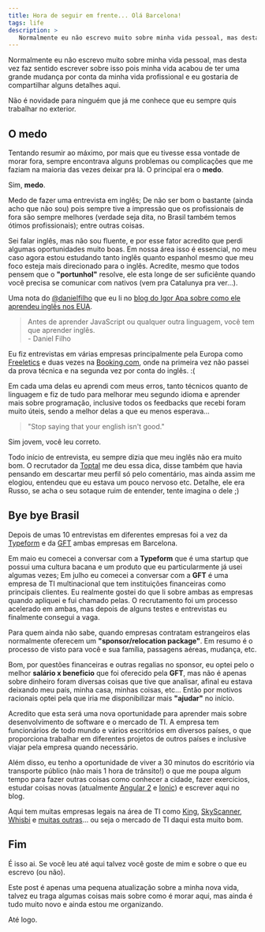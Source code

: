 ```yaml
---
title: Hora de seguir em frente... Olá Barcelona!
tags: life
description: >
   Normalmente eu não escrevo muito sobre minha vida pessoal, mas desta vez faz sentido escrever sobre isso pois minha vida acabou de ter uma grande mudança por conta da minha vida profissional e eu gostaria de compartilhar alguns detalhes aqui.
---
```

Normalmente eu não escrevo muito sobre minha vida pessoal, mas desta vez faz sentido escrever sobre isso pois minha vida acabou de ter uma grande mudança por conta da minha vida profissional e eu gostaria de compartilhar alguns detalhes aqui.

Não é novidade para ninguém que já me conhece que eu sempre quis trabalhar no exterior.

## O medo

Tentando resumir ao máximo, por mais que eu tivesse essa vontade de morar fora, sempre encontrava alguns problemas ou complicações que me faziam na maioria das vezes deixar pra lá. O principal era o **medo**.

Sim, **medo**.

Medo de fazer uma entrevista em inglês; De não ser bom o bastante (ainda acho que não sou) pois sempre tive a impressão que os profissionais de fora são sempre melhores (verdade seja dita, no Brasil também temos ótimos profissionais); entre outras coisas.

Sei falar inglês, mas não sou fluente, e por esse fator acredito que perdi algumas oportunidades muito boas. Em nossa área isso é essencial, no meu caso agora estou estudando tanto inglês quanto espanhol mesmo que meu foco esteja mais direcionado para o inglês. Acredite, mesmo que todos pensem que o **"portunhol"** resolve, ele esta longe de ser suficiênte quando você precisa se comunicar com nativos (vem pra Catalunya pra ver...).

Uma nota do [@danielfilho](https://twitter.com/danielfilho) que eu li no [blog do Igor Apa sobre como ele aprendeu inglês nos EUA](http://www.igorapa.com/fui-aprender-ingles.html).

> Antes de aprender JavaScript ou qualquer outra linguagem, você tem que aprender inglês.
<br> - Daniel Filho

Eu fiz entrevistas em várias empresas principalmente pela Europa como [Freeletics](https://www.freeletics.com) e duas vezes na [Booking.com](http://www.booking.com), onde na primeira vez não passei da prova técnica e na segunda vez por conta do inglês. :(

Em cada uma delas eu aprendi com meus erros, tanto técnicos quanto de linguagem e fiz de tudo para melhorar meu segundo idioma e aprender mais sobre programação, inclusive todos os feedbacks que recebi foram muito úteis, sendo a melhor delas a que eu menos esperava...

> "Stop saying that your english isn't good."

Sim jovem, você leu correto.

Todo início de entrevista, eu sempre dizia que meu inglês não era muito bom. O recrutador da [Toptal](https://www.toptal.com) me deu essa dica, disse também que havia pensando em descartar meu perfil só pelo comentário, mas ainda assim me elogiou, entendeu que eu estava um pouco nervoso etc. Detalhe, ele era Russo, se acha o seu sotaque ruim de entender, tente imagina o dele ;)

## Bye bye Brasil

Depois de umas 10 entrevistas em diferentes empresas foi a vez da [Typeform](https://www.typeform.com/) e da [GFT](http://www.gft.com/) ambas empresas em Barcelona.

Em maio eu comecei a conversar com a **Typeform** que é uma startup que possui uma cultura bacana e um produto que eu particularmente já usei algumas vezes; Em julho eu comecei a conversar com a **GFT** é uma empresa de TI multinacional que tem instituições financeiras como principais clientes. Eu realmente gostei do que li sobre ambas as empresas quando apliquei e fui chamado pelas. O recrutamento foi um processo acelerado em ambas, mas depois de alguns testes e entrevistas eu finalmente consegui a vaga.

Para quem ainda não sabe, quando empresas contratam estrangeiros elas normalmente oferecem um **"sponsor/relocation package"**. Em resumo é o processo de visto para você e sua família, passagens aéreas, mudança, etc.

Bom, por questões financeiras e outras regalias no sponsor, eu optei pelo o melhor **salário x beneficio** que foi oferecido pela **GFT**, mas não é apenas sobre dinheiro foram diversas coisas que tive que analisar, afinal eu estava deixando meu país, minha casa, minhas coisas, etc... Então por motivos racionais optei pela que iria me disponibilizar mais **"ajudar"** no início.

Acredito que esta será uma nova oportunidade para aprender mais sobre desenvolvimento de software e o mercado de TI. A empresa tem funcionários de todo mundo e vários escritórios em diversos países, o que proporciona trabalhar em diferentes projetos de outros países e inclusive viajar pela empresa quando necessário.

Além disso, eu tenho a oportunidade de viver a 30 minutos do escritório via transporte público (não mais 1 hora de trânsito!) o que me poupa algum tempo para fazer outras coisas como conhecer a cidade, fazer exercícios, estudar coisas novas (atualmente [Angular 2](https://angular.io/) e [Ionic](https://ionicframework.com/)) e escrever aqui no blog.

Aqui tem muitas empresas legais na área de TI como [King](https://king.com/), [SkyScanner](https://www.skyscanner.net/), [Whisbi](http://www.whisbi.com/) e [muitas outras](http://internetmadeinbcn.org/)... ou seja o mercado de TI daqui esta muito bom.

## Fim

É isso ai. Se você leu até aqui talvez você goste de mim e sobre o que eu escrevo (ou não).

Este post é apenas uma pequena atualização sobre a minha nova vida, talvez eu traga algumas coisas mais sobre como é morar aqui, mas ainda é tudo muito novo e ainda estou me organizando.

Até logo.